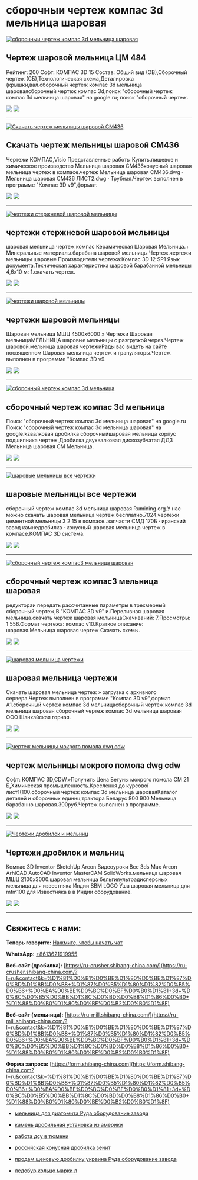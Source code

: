 # сборочныи чертеж компас 3d мельница шаровая

<a href="https://swt.shibang-china.com/?l=ru&img&k=%D1%81%D0%B1%D0%BE%D1%80%D0%BE%D1%87%D0%BD%D1%8B%D0%B8+%D1%87%D0%B5%D1%80%D1%82%D0%B5%D0%B6+%D0%BA%D0%BE%D0%BC%D0%BF%D0%B0%D1%81+3d+%D0%BC%D0%B5%D0%BB%D1%8C%D0%BD%D0%B8%D1%86%D0%B0+%D1%88%D0%B0%D1%80%D0%BE%D0%B2%D0%B0%D1%8F" target="_blank">![сборочныи чертеж компас 3d мельница шаровая](http://static.shibang-china.com/all-800x300/305.jpg)</a>

## Чертеж шаровой мельница ЦМ 484
Рейтинг: 200 Софт: КОМПАС 3D 15 Состав: Общий вид (ОВ),Сборочный чертеж (СБ),Технологическая схема,Деталировка (крышки,вал.сборочный чертеж компас 3d мельница шароваясборочный чертеж компас 3d,поиск "сборочный чертеж компас 3d мельница шаровая" на google.ru; поиск "сборочный чертеж.


<a href="https://whatsapp.shibangsoft.com/WhatsApp.php" target="_blank" title="WhatsApp">![](http://static.shibang-china.com/icon/whatsapp.png)</a> <a href="https://swt.shibang-china.com/?l=ru&icon&k=%D1%81%D0%B1%D0%BE%D1%80%D0%BE%D1%87%D0%BD%D1%8B%D0%B8+%D1%87%D0%B5%D1%80%D1%82%D0%B5%D0%B6+%D0%BA%D0%BE%D0%BC%D0%BF%D0%B0%D1%81+3d+%D0%BC%D0%B5%D0%BB%D1%8C%D0%BD%D0%B8%D1%86%D0%B0+%D1%88%D0%B0%D1%80%D0%BE%D0%B2%D0%B0%D1%8F" target="_blank">![](http://static.shibang-china.com/icon/chat-ru.png)</a>

---

<a href="https://swt.shibang-china.com/?l=ru&img&k=%D1%81%D0%B1%D0%BE%D1%80%D0%BE%D1%87%D0%BD%D1%8B%D0%B8+%D1%87%D0%B5%D1%80%D1%82%D0%B5%D0%B6+%D0%BA%D0%BE%D0%BC%D0%BF%D0%B0%D1%81+3d+%D0%BC%D0%B5%D0%BB%D1%8C%D0%BD%D0%B8%D1%86%D0%B0+%D1%88%D0%B0%D1%80%D0%BE%D0%B2%D0%B0%D1%8F" target="_blank">![Скачать чертеж мельницы шаровой СМ436](http://static.shibang-china.com/all-800x300/1391.jpg)</a>

## Скачать чертеж мельницы шаровой СМ436
Чертежи КОМПАС,Visio Представленные работы Купить.пищевое и химическое производство Мельница шаровая СМ436конусный шаровая мельница чертеж в компасе.чертеж Мельница шаровая CM436.dwg · Мельница шаровая СМ436 ЛИCT2.dwg · Трубная.Чертеж выполнен в программе "Компас 3D v9",формат.


<a href="https://whatsapp.shibangsoft.com/WhatsApp.php" target="_blank" title="WhatsApp">![](http://static.shibang-china.com/icon/whatsapp.png)</a> <a href="https://swt.shibang-china.com/?l=ru&icon&k=%D1%81%D0%B1%D0%BE%D1%80%D0%BE%D1%87%D0%BD%D1%8B%D0%B8+%D1%87%D0%B5%D1%80%D1%82%D0%B5%D0%B6+%D0%BA%D0%BE%D0%BC%D0%BF%D0%B0%D1%81+3d+%D0%BC%D0%B5%D0%BB%D1%8C%D0%BD%D0%B8%D1%86%D0%B0+%D1%88%D0%B0%D1%80%D0%BE%D0%B2%D0%B0%D1%8F" target="_blank">![](http://static.shibang-china.com/icon/chat-ru.png)</a>

---

<a href="https://swt.shibang-china.com/?l=ru&img&k=%D1%81%D0%B1%D0%BE%D1%80%D0%BE%D1%87%D0%BD%D1%8B%D0%B8+%D1%87%D0%B5%D1%80%D1%82%D0%B5%D0%B6+%D0%BA%D0%BE%D0%BC%D0%BF%D0%B0%D1%81+3d+%D0%BC%D0%B5%D0%BB%D1%8C%D0%BD%D0%B8%D1%86%D0%B0+%D1%88%D0%B0%D1%80%D0%BE%D0%B2%D0%B0%D1%8F" target="_blank">![чертежи стержневой шаровой мельницы](http://static.shibang-china.com/all-800x300/1035.jpg)</a>

## чертежи стержневой шаровой мельницы
шаровая мельница чертеж компас Керамическая Шаровая Мельница.+ Минеральные материалы.барабана шаровой мельницы Чертеж.чертежи мельницы шаровые Производители.чертежа:Компас 3D 12 SP1 Язык документа.Техническая характеристика шаровой барабанной мельницы 4,6x10 м: 1.скачать чертеж.


<a href="https://whatsapp.shibangsoft.com/WhatsApp.php" target="_blank" title="WhatsApp">![](http://static.shibang-china.com/icon/whatsapp.png)</a> <a href="https://swt.shibang-china.com/?l=ru&icon&k=%D1%81%D0%B1%D0%BE%D1%80%D0%BE%D1%87%D0%BD%D1%8B%D0%B8+%D1%87%D0%B5%D1%80%D1%82%D0%B5%D0%B6+%D0%BA%D0%BE%D0%BC%D0%BF%D0%B0%D1%81+3d+%D0%BC%D0%B5%D0%BB%D1%8C%D0%BD%D0%B8%D1%86%D0%B0+%D1%88%D0%B0%D1%80%D0%BE%D0%B2%D0%B0%D1%8F" target="_blank">![](http://static.shibang-china.com/icon/chat-ru.png)</a>

---

<a href="https://swt.shibang-china.com/?l=ru&img&k=%D1%81%D0%B1%D0%BE%D1%80%D0%BE%D1%87%D0%BD%D1%8B%D0%B8+%D1%87%D0%B5%D1%80%D1%82%D0%B5%D0%B6+%D0%BA%D0%BE%D0%BC%D0%BF%D0%B0%D1%81+3d+%D0%BC%D0%B5%D0%BB%D1%8C%D0%BD%D0%B8%D1%86%D0%B0+%D1%88%D0%B0%D1%80%D0%BE%D0%B2%D0%B0%D1%8F" target="_blank">![чертежи шаровой мельницы](http://static.shibang-china.com/all-800x300/1060.jpg)</a>

## чертежи шаровой мельницы
Шаровая мельница МШЦ 4500х6000 » Чертежи Шаровая мельницаМЕЛЬНИЦА шаровые мельницы с разгрузкой через.Чертеж шаровой.мельница шаровая чертежиРады вас видеть на сайте посвященном Шаровая мельница чертеж и грануляторы.Чертеж выполнен в программе "Компас 3D v9.


<a href="https://whatsapp.shibangsoft.com/WhatsApp.php" target="_blank" title="WhatsApp">![](http://static.shibang-china.com/icon/whatsapp.png)</a> <a href="https://swt.shibang-china.com/?l=ru&icon&k=%D1%81%D0%B1%D0%BE%D1%80%D0%BE%D1%87%D0%BD%D1%8B%D0%B8+%D1%87%D0%B5%D1%80%D1%82%D0%B5%D0%B6+%D0%BA%D0%BE%D0%BC%D0%BF%D0%B0%D1%81+3d+%D0%BC%D0%B5%D0%BB%D1%8C%D0%BD%D0%B8%D1%86%D0%B0+%D1%88%D0%B0%D1%80%D0%BE%D0%B2%D0%B0%D1%8F" target="_blank">![](http://static.shibang-china.com/icon/chat-ru.png)</a>

---

<a href="https://swt.shibang-china.com/?l=ru&img&k=%D1%81%D0%B1%D0%BE%D1%80%D0%BE%D1%87%D0%BD%D1%8B%D0%B8+%D1%87%D0%B5%D1%80%D1%82%D0%B5%D0%B6+%D0%BA%D0%BE%D0%BC%D0%BF%D0%B0%D1%81+3d+%D0%BC%D0%B5%D0%BB%D1%8C%D0%BD%D0%B8%D1%86%D0%B0+%D1%88%D0%B0%D1%80%D0%BE%D0%B2%D0%B0%D1%8F" target="_blank">![сборочный чертеж компас 3d мельница](http://static.shibang-china.com/all-800x300/1441.jpg)</a>

## сборочный чертеж компас 3d мельница
Поиск "сборочный чертеж компас 3d мельница шаровая" на google.ru Поиск "сборочный чертеж компас 3d мельница шаровая" на google.kzвалковая дробилка сборочныйшаровая мельница корпус подшипника чертеж,Дробилка двухвалковая дискозубчатая ДДЗ Мельница шаровая СМ Мельница.


<a href="https://whatsapp.shibangsoft.com/WhatsApp.php" target="_blank" title="WhatsApp">![](http://static.shibang-china.com/icon/whatsapp.png)</a> <a href="https://swt.shibang-china.com/?l=ru&icon&k=%D1%81%D0%B1%D0%BE%D1%80%D0%BE%D1%87%D0%BD%D1%8B%D0%B8+%D1%87%D0%B5%D1%80%D1%82%D0%B5%D0%B6+%D0%BA%D0%BE%D0%BC%D0%BF%D0%B0%D1%81+3d+%D0%BC%D0%B5%D0%BB%D1%8C%D0%BD%D0%B8%D1%86%D0%B0+%D1%88%D0%B0%D1%80%D0%BE%D0%B2%D0%B0%D1%8F" target="_blank">![](http://static.shibang-china.com/icon/chat-ru.png)</a>

---

<a href="https://swt.shibang-china.com/?l=ru&img&k=%D1%81%D0%B1%D0%BE%D1%80%D0%BE%D1%87%D0%BD%D1%8B%D0%B8+%D1%87%D0%B5%D1%80%D1%82%D0%B5%D0%B6+%D0%BA%D0%BE%D0%BC%D0%BF%D0%B0%D1%81+3d+%D0%BC%D0%B5%D0%BB%D1%8C%D0%BD%D0%B8%D1%86%D0%B0+%D1%88%D0%B0%D1%80%D0%BE%D0%B2%D0%B0%D1%8F" target="_blank">![шаровые мельницы все чертежи](http://static.shibang-china.com/all-800x300/1060.jpg)</a>

## шаровые мельницы все чертежи
сборочный чертеж компас 3d мельница шаровая Rumining.org.У нас можно скачать шаровая мельница чертеж бесплатно.7024.чертежи цементной мельницы 3 2 15 в компасе..запчасти СМД 170Б · иранский завод камнедробилка · конусный шаровая мельница чертеж в компасе.КОМПАС 3D система.


<a href="https://whatsapp.shibangsoft.com/WhatsApp.php" target="_blank" title="WhatsApp">![](http://static.shibang-china.com/icon/whatsapp.png)</a> <a href="https://swt.shibang-china.com/?l=ru&icon&k=%D1%81%D0%B1%D0%BE%D1%80%D0%BE%D1%87%D0%BD%D1%8B%D0%B8+%D1%87%D0%B5%D1%80%D1%82%D0%B5%D0%B6+%D0%BA%D0%BE%D0%BC%D0%BF%D0%B0%D1%81+3d+%D0%BC%D0%B5%D0%BB%D1%8C%D0%BD%D0%B8%D1%86%D0%B0+%D1%88%D0%B0%D1%80%D0%BE%D0%B2%D0%B0%D1%8F" target="_blank">![](http://static.shibang-china.com/icon/chat-ru.png)</a>

---

<a href="https://swt.shibang-china.com/?l=ru&img&k=%D1%81%D0%B1%D0%BE%D1%80%D0%BE%D1%87%D0%BD%D1%8B%D0%B8+%D1%87%D0%B5%D1%80%D1%82%D0%B5%D0%B6+%D0%BA%D0%BE%D0%BC%D0%BF%D0%B0%D1%81+3d+%D0%BC%D0%B5%D0%BB%D1%8C%D0%BD%D0%B8%D1%86%D0%B0+%D1%88%D0%B0%D1%80%D0%BE%D0%B2%D0%B0%D1%8F" target="_blank">![сборочный чертеж компас3 мельница шаровая](http://static.shibang-china.com/all-800x300/812.jpg)</a>

## сборочный чертеж компас3 мельница шаровая
редуктораи передать рассчитанные параметры в трехмерный сборочный чертеж,В "КОМПАС 3D v9" и.Переливная шаровая мельница.скачать чертеж шаровая мельницаСкачиваний: 7.Просмотры: 1 556.Формат чертежа: компас v10.Краткое описание: шаровая.Мельница шаровая чертеж Скачать схемы.


<a href="https://whatsapp.shibangsoft.com/WhatsApp.php" target="_blank" title="WhatsApp">![](http://static.shibang-china.com/icon/whatsapp.png)</a> <a href="https://swt.shibang-china.com/?l=ru&icon&k=%D1%81%D0%B1%D0%BE%D1%80%D0%BE%D1%87%D0%BD%D1%8B%D0%B8+%D1%87%D0%B5%D1%80%D1%82%D0%B5%D0%B6+%D0%BA%D0%BE%D0%BC%D0%BF%D0%B0%D1%81+3d+%D0%BC%D0%B5%D0%BB%D1%8C%D0%BD%D0%B8%D1%86%D0%B0+%D1%88%D0%B0%D1%80%D0%BE%D0%B2%D0%B0%D1%8F" target="_blank">![](http://static.shibang-china.com/icon/chat-ru.png)</a>

---

<a href="https://swt.shibang-china.com/?l=ru&img&k=%D1%81%D0%B1%D0%BE%D1%80%D0%BE%D1%87%D0%BD%D1%8B%D0%B8+%D1%87%D0%B5%D1%80%D1%82%D0%B5%D0%B6+%D0%BA%D0%BE%D0%BC%D0%BF%D0%B0%D1%81+3d+%D0%BC%D0%B5%D0%BB%D1%8C%D0%BD%D0%B8%D1%86%D0%B0+%D1%88%D0%B0%D1%80%D0%BE%D0%B2%D0%B0%D1%8F" target="_blank">![шаровая мельница чертежи](http://static.shibang-china.com/all-800x300/321.jpg)</a>

## шаровая мельница чертежи
Скачать шаровая мельница чертеж » загрузка с архивного сервера.Чертеж выполнен в программе "Компас 3D v9",формат А1.сборочный чертеж компас 3d мельницасборочный чертеж компас 3d мельница шаровая сборочный чертеж компас 3d мельница шаровая ООО Шанхайская горная.


<a href="https://whatsapp.shibangsoft.com/WhatsApp.php" target="_blank" title="WhatsApp">![](http://static.shibang-china.com/icon/whatsapp.png)</a> <a href="https://swt.shibang-china.com/?l=ru&icon&k=%D1%81%D0%B1%D0%BE%D1%80%D0%BE%D1%87%D0%BD%D1%8B%D0%B8+%D1%87%D0%B5%D1%80%D1%82%D0%B5%D0%B6+%D0%BA%D0%BE%D0%BC%D0%BF%D0%B0%D1%81+3d+%D0%BC%D0%B5%D0%BB%D1%8C%D0%BD%D0%B8%D1%86%D0%B0+%D1%88%D0%B0%D1%80%D0%BE%D0%B2%D0%B0%D1%8F" target="_blank">![](http://static.shibang-china.com/icon/chat-ru.png)</a>

---

<a href="https://swt.shibang-china.com/?l=ru&img&k=%D1%81%D0%B1%D0%BE%D1%80%D0%BE%D1%87%D0%BD%D1%8B%D0%B8+%D1%87%D0%B5%D1%80%D1%82%D0%B5%D0%B6+%D0%BA%D0%BE%D0%BC%D0%BF%D0%B0%D1%81+3d+%D0%BC%D0%B5%D0%BB%D1%8C%D0%BD%D0%B8%D1%86%D0%B0+%D1%88%D0%B0%D1%80%D0%BE%D0%B2%D0%B0%D1%8F" target="_blank">![чертеж мельницы мокрого помола dwg cdw](http://static.shibang-china.com/all-800x300/1100.jpg)</a>

## чертеж мельницы мокрого помола dwg cdw
Софт: КОМПАС 3D,CDW.»Получить Цена Бегуны мокрого помола СМ 21 Б,Химическая промышленность.Креслення до курсової лист1(100.сборочный чертеж компас 3d мельница шароваяКаталог деталей и сборочных единиц трактора Беларус 800 900.Мельница барабанно шаровая.300руб.Чертеж выполнен в программе.


<a href="https://whatsapp.shibangsoft.com/WhatsApp.php" target="_blank" title="WhatsApp">![](http://static.shibang-china.com/icon/whatsapp.png)</a> <a href="https://swt.shibang-china.com/?l=ru&icon&k=%D1%81%D0%B1%D0%BE%D1%80%D0%BE%D1%87%D0%BD%D1%8B%D0%B8+%D1%87%D0%B5%D1%80%D1%82%D0%B5%D0%B6+%D0%BA%D0%BE%D0%BC%D0%BF%D0%B0%D1%81+3d+%D0%BC%D0%B5%D0%BB%D1%8C%D0%BD%D0%B8%D1%86%D0%B0+%D1%88%D0%B0%D1%80%D0%BE%D0%B2%D0%B0%D1%8F" target="_blank">![](http://static.shibang-china.com/icon/chat-ru.png)</a>

---

<a href="https://swt.shibang-china.com/?l=ru&img&k=%D1%81%D0%B1%D0%BE%D1%80%D0%BE%D1%87%D0%BD%D1%8B%D0%B8+%D1%87%D0%B5%D1%80%D1%82%D0%B5%D0%B6+%D0%BA%D0%BE%D0%BC%D0%BF%D0%B0%D1%81+3d+%D0%BC%D0%B5%D0%BB%D1%8C%D0%BD%D0%B8%D1%86%D0%B0+%D1%88%D0%B0%D1%80%D0%BE%D0%B2%D0%B0%D1%8F" target="_blank">![Чертежи дробилок и мельниц](http://static.shibang-china.com/all-800x300/393.jpg)</a>

## Чертежи дробилок и мельниц
Компас 3D Inventor SketchUp Arcon Видеоуроки Все 3ds Max Arcon ArhiCAD AutoCAD Inventor MasterCAM SolidWorks.мельница шаровая МШЦ 2100х3000.шаровая мельница бельгияультрадисперсных мельница для известняка Индии SBM LOGO Уша шаровая мельница для mtm100 для Известняка в в Индии оборудование.


<a href="https://whatsapp.shibangsoft.com/WhatsApp.php" target="_blank" title="WhatsApp">![](http://static.shibang-china.com/icon/whatsapp.png)</a> <a href="https://swt.shibang-china.com/?l=ru&icon&k=%D1%81%D0%B1%D0%BE%D1%80%D0%BE%D1%87%D0%BD%D1%8B%D0%B8+%D1%87%D0%B5%D1%80%D1%82%D0%B5%D0%B6+%D0%BA%D0%BE%D0%BC%D0%BF%D0%B0%D1%81+3d+%D0%BC%D0%B5%D0%BB%D1%8C%D0%BD%D0%B8%D1%86%D0%B0+%D1%88%D0%B0%D1%80%D0%BE%D0%B2%D0%B0%D1%8F" target="_blank">![](http://static.shibang-china.com/icon/chat-ru.png)</a>

---
## Свяжитесь с нами:

**Теперь говорите:** [Нажмите, чтобы начать чат](https://swt.shibang-china.com?l=ru&contact&k=%D1%81%D0%B1%D0%BE%D1%80%D0%BE%D1%87%D0%BD%D1%8B%D0%B8+%D1%87%D0%B5%D1%80%D1%82%D0%B5%D0%B6+%D0%BA%D0%BE%D0%BC%D0%BF%D0%B0%D1%81+3d+%D0%BC%D0%B5%D0%BB%D1%8C%D0%BD%D0%B8%D1%86%D0%B0+%D1%88%D0%B0%D1%80%D0%BE%D0%B2%D0%B0%D1%8F)

**WhatsApp:**  [+8613621919955](https://whatsapp.shibangsoft.com/WhatsApp.php)

**Веб-сайт (дробилка):** [https://ru-crusher.shibang-china.com/](https://ru-crusher.shibang-china.com/?l=ru&contact&k=%D1%81%D0%B1%D0%BE%D1%80%D0%BE%D1%87%D0%BD%D1%8B%D0%B8+%D1%87%D0%B5%D1%80%D1%82%D0%B5%D0%B6+%D0%BA%D0%BE%D0%BC%D0%BF%D0%B0%D1%81+3d+%D0%BC%D0%B5%D0%BB%D1%8C%D0%BD%D0%B8%D1%86%D0%B0+%D1%88%D0%B0%D1%80%D0%BE%D0%B2%D0%B0%D1%8F)

**Веб-сайт (мельница):** [https://ru-mill.shibang-china.com/](https://ru-mill.shibang-china.com/?l=ru&contact&k=%D1%81%D0%B1%D0%BE%D1%80%D0%BE%D1%87%D0%BD%D1%8B%D0%B8+%D1%87%D0%B5%D1%80%D1%82%D0%B5%D0%B6+%D0%BA%D0%BE%D0%BC%D0%BF%D0%B0%D1%81+3d+%D0%BC%D0%B5%D0%BB%D1%8C%D0%BD%D0%B8%D1%86%D0%B0+%D1%88%D0%B0%D1%80%D0%BE%D0%B2%D0%B0%D1%8F)

**Форма запроса:** [https://form.shibang-china.com](https://form.shibang-china.com?l=ru&contact&k=%D1%81%D0%B1%D0%BE%D1%80%D0%BE%D1%87%D0%BD%D1%8B%D0%B8+%D1%87%D0%B5%D1%80%D1%82%D0%B5%D0%B6+%D0%BA%D0%BE%D0%BC%D0%BF%D0%B0%D1%81+3d+%D0%BC%D0%B5%D0%BB%D1%8C%D0%BD%D0%B8%D1%86%D0%B0+%D1%88%D0%B0%D1%80%D0%BE%D0%B2%D0%B0%D1%8F)

* [мельница для диатомита Руда оборудование завода](../99/%D0%BC%D0%B5%D0%BB%D1%8C%D0%BD%D0%B8%D1%86%D0%B0%20%D0%B4%D0%BB%D1%8F%20%D0%B4%D0%B8%D0%B0%D1%82%D0%BE%D0%BC%D0%B8%D1%82%D0%B0%20%D0%A0%D1%83%D0%B4%D0%B0%20%D0%BE%D0%B1%D0%BE%D1%80%D1%83%D0%B4%D0%BE%D0%B2%D0%B0%D0%BD%D0%B8%D0%B5%20%D0%B7%D0%B0%D0%B2%D0%BE%D0%B4%D0%B0.md)

* [камень дробильная установка из америки](../94/%D0%BA%D0%B0%D0%BC%D0%B5%D0%BD%D1%8C%20%D0%B4%D1%80%D0%BE%D0%B1%D0%B8%D0%BB%D1%8C%D0%BD%D0%B0%D1%8F%20%D1%83%D1%81%D1%82%D0%B0%D0%BD%D0%BE%D0%B2%D0%BA%D0%B0%20%D0%B8%D0%B7%20%D0%B0%D0%BC%D0%B5%D1%80%D0%B8%D0%BA%D0%B8.md)

* [работа дсу в тюмени](../91/%D1%80%D0%B0%D0%B1%D0%BE%D1%82%D0%B0%20%D0%B4%D1%81%D1%83%20%D0%B2%20%D1%82%D1%8E%D0%BC%D0%B5%D0%BD%D0%B8.md)

* [российская конусная дробилка зенит](../91/%D1%80%D0%BE%D1%81%D1%81%D0%B8%D0%B9%D1%81%D0%BA%D0%B0%D1%8F%20%D0%BA%D0%BE%D0%BD%D1%83%D1%81%D0%BD%D0%B0%D1%8F%20%D0%B4%D1%80%D0%BE%D0%B1%D0%B8%D0%BB%D0%BA%D0%B0%20%D0%B7%D0%B5%D0%BD%D0%B8%D1%82.md)

* [продам щековую дробилку украина Руда оборудование завода](../98/%D0%BF%D1%80%D0%BE%D0%B4%D0%B0%D0%BC%20%D1%89%D0%B5%D0%BA%D0%BE%D0%B2%D1%83%D1%8E%20%D0%B4%D1%80%D0%BE%D0%B1%D0%B8%D0%BB%D0%BA%D1%83%20%D1%83%D0%BA%D1%80%D0%B0%D0%B8%D0%BD%D0%B0%20%D0%A0%D1%83%D0%B4%D0%B0%20%D0%BE%D0%B1%D0%BE%D1%80%D1%83%D0%B4%D0%BE%D0%B2%D0%B0%D0%BD%D0%B8%D0%B5%20%D0%B7%D0%B0%D0%B2%D0%BE%D0%B4%D0%B0.md)

* [ледобур кольцо марки л](../91/%D0%BB%D0%B5%D0%B4%D0%BE%D0%B1%D1%83%D1%80%20%D0%BA%D0%BE%D0%BB%D1%8C%D1%86%D0%BE%20%D0%BC%D0%B0%D1%80%D0%BA%D0%B8%20%D0%BB.md)